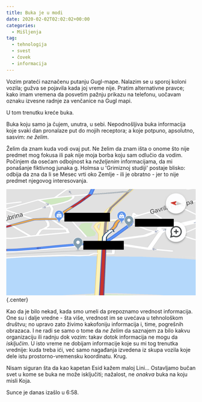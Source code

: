 ```yaml
---
title: Buka je u modi
date: 2020-02-02T02:02:02+00:00
categories:
  - Mišljenja
tag:
  - tehnologija
  - svest
  - čovek
  - informacija
---
```


Vozim prateći naznačenu putanju Gugl-mape. Nalazim se u sporoj koloni vozila; gužva se pojavila kada joj vreme nije. Pratim alternativne pravce; kako imam vremena da posvetim pažnju prikazu na telefonu, uočavam oznaku izvesne radnje za venčanice na Gugl mapi.

U tom trenutku kreće buka.

<!--more-->

Buka koju samo ja čujem, unutra, u sebi. Nepodnošljiva buka informacija koje svaki dan pronalaze put do mojih receptora; a koje potpuno, apsolutno, sasvim: _ne želim_.

Želim da znam kuda vodi ovaj put. Ne želim da znam išta o onome što nije predmet mog fokusa ili pak nije moja borba koju sam odlučio da vodim. Počinjem da osećam odbojnost ka _neželjenim_ informacijama, da mi ponašanje fiktivnog junaka g. Holmsa u 'Grimiznoj studiji' postaje blisko: odbija da zna da li se Mesec vrti oko Zemlje - ili je obratno - jer to nije predmet njegovog interesovanja.

![](gmaps.png)
{.center}

Kao da je bilo nekad, kada smo umeli da prepoznamo vrednost informacija. One su i dalje vredne - šta više, vrednost im se uvećava u tehnološkom društvu; no upravo zato živimo kakofoniju informacija i, time, pogrešnih obrazaca. I ne radi se samo o tome da _ne želim_ da saznajem za bilo kakvu organizaciju ili radnju dok vozim: takav dotok informacija ne mogu da _isključim_. U isto vreme ne dobijam informacije koje su mi tog trenutka vrednije: kuda treba ići, već samo nagađanja izvedena iz skupa vozila koje dele istu prostorno-vremensku koordinatu. Krug.

Nisam siguran šta da kao kapetan Esid kažem maloj Lini... Ostavljamo bučan svet u kome se buka ne može isključiti; nažalost, ne _onakva_ buka na koju misli Koja.

Sunce je danas izašlo u 6:58.
